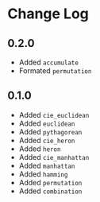 # Change Log

## 0.2.0

- Added `accumulate`
- Formated `permutation`

## 0.1.0

- Added `cie_euclidean`
- Added `euclidean`
- Added `pythagorean`
- Added `cie_heron`
- Added `heron`
- Added `cie_manhattan`
- Added `manhattan`
- Added `hamming`
- Added `permutation`
- Added `combination`

